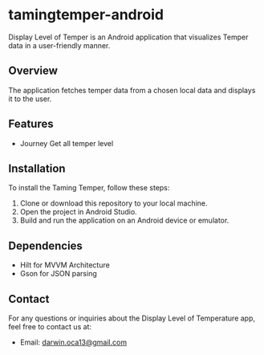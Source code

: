 # tamingtemper-android

Display Level of Temper is an Android application that visualizes Temper data in a user-friendly manner.

## Overview

The application fetches temper data from a chosen local data and displays it to the user.

## Features

- Journey Get all temper level

## Installation

To install the Taming Temper, follow these steps:

1. Clone or download this repository to your local machine.
2. Open the project in Android Studio.
3. Build and run the application on an Android device or emulator.

## Dependencies
- Hilt for MVVM Architecture
- Gson for JSON parsing

## Contact

For any questions or inquiries about the Display Level of Temperature app, feel free to contact us at:

- Email: [darwin.oca13@gmail.com](mailto:darwin.oca13@gmail.com)